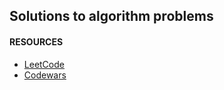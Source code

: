 ## Solutions to algorithm problems

#### RESOURCES
- [LeetCode](https://leetcode.com/problemset/all/)
- [Codewars](https://www.codewars.com)